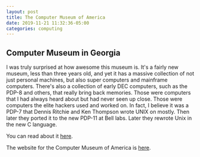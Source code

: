 ```yaml
---
layout: post
title: The Computer Museum of America
date: 2019-11-21 11:32:36-05:00
categories: computing
---
```


##  Computer Museum in Georgia

I was truly surprised at how awesome this museum is.  It's a fairly new museum, less than
three years old, and yet it has a massive collection of not just personal machines, but
also super computers and mainframe computers.  There's also a collection of early DEC
computers, such as the PDP-8 and others, that really bring back memories.  Those were
computers that I had always heard about but had never seen up close.  Those were
computers the elite hackers used and worked on.  In fact, I believe it was a PDP-7 that
Dennis Ritchie and Ken Thompson wrote UNIX on mostly.  Then later they ported it to the
new PDP-11 at Bell labs.  Later they rewrote Unix in the new C language.  

You can read about it [here](https://bell-labs.com/var/articles/invention-unix/).

The website for the Computer Museum of America is [here](https://computermuseumofamerica.org).
